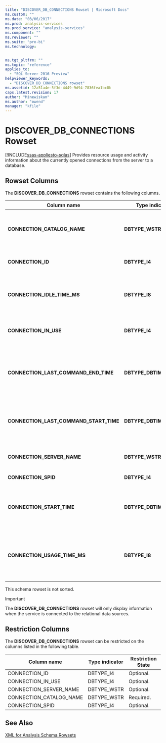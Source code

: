 ```yaml
---
title: "DISCOVER_DB_CONNECTIONS Rowset | Microsoft Docs"
ms.custom: ""
ms.date: "03/06/2017"
ms.prod: analysis-services
ms.prod_service: "analysis-services"
ms.component: ""
ms.reviewer: ""
ms.suite: "pro-bi"
ms.technology: 
  

ms.tgt_pltfrm: ""
ms.topic: "reference"
applies_to: 
  - "SQL Server 2016 Preview"
helpviewer_keywords: 
  - "DISCOVER_DB_CONNECTIONS rowset"
ms.assetid: 12a51a4e-5f3d-4449-9d94-7836fea1bc8b
caps.latest.revision: 17
author: "Minewiskan"
ms.author: "owend"
manager: "kfile"
---
```

# DISCOVER_DB_CONNECTIONS Rowset
[!INCLUDE[ssas-appliesto-sqlas](../../../includes/ssas-appliesto-sqlas.md)]
  Provides resource usage and activity information about the currently opened connections from the server to a database.  
  
## Rowset Columns  
 The **DISCOVER_DB_CONNECTIONS** rowset contains the following columns.  
  
|Column name|Type indicator|Length|Description|  
|-----------------|--------------------|------------|-----------------|  
|**CONNECTION_CATALOG_NAME**|**DBTYPE_WSTR**||The database name of the currently connected database.|  
|**CONNECTION_ID**|**DBTYPE_I4**||A unique number that identifies the connection.|  
|**CONNECTION_IDLE_TIME_MS**|**DBTYPE_I8**||The idle time, in milliseconds, since the start of the connection.|  
|**CONNECTION_IN_USE**|**DBTYPE_I4**||indicates whether the connection is active (1) or idle (0).|  
|**CONNECTION_LAST_COMMAND_END_TIME**|**DBTYPE_DBTIMESTAMP**||The server UTC date and time when the last command finished its execution.|  
|**CONNECTION_LAST_COMMAND_START_TIME**|**DBTYPE_DBTIMESTAMP**||The server UTC date and time when he last command initiated its execution.|  
|**CONNECTION_SERVER_NAME**|**DBTYPE_WSTR**||The name of the currently connected server.|  
|**CONNECTION_SPID**|**DBTYPE_I4**||The session ID.|  
|**CONNECTION_START_TIME**|**DBTYPE_DBTIMESTAMP**||The server UTC date and time when the connection was initiated.|  
|**CONNECTION_USAGE_TIME_MS**|**DBTYPE_I8**||The connection active time, in milliseconds, since the start of the connection.|  
  
 This schema rowset is not sorted.  
  
> [!IMPORTANT]  
>  The **DISCOVER_DB_CONNECTIONS** rowset will only display information when the service is connected to the relational data sources.  
  
## Restriction Columns  
 The **DISCOVER_DB_CONNECTIONS** rowset can be restricted on the columns listed in the following table.  
  
|Column name|Type indicator|Restriction State|  
|-----------------|--------------------|-----------------------|  
|CONNECTION_ID|DBTYPE_I4|Optional.|  
|CONNECTION_IN_USE|DBTYPE_I4|Optional.|  
|CONNECTION_SERVER_NAME|DBTYPE_WSTR|Optional.|  
|CONNECTION_CATALOG_NAME|DBTYPE_WSTR|Required.|  
|CONNECTION_SPID|DBTYPE_I4|Optional.|  
  
## See Also  
 [XML for Analysis Schema Rowsets](../../../analysis-services/schema-rowsets/xml/xml-for-analysis-schema-rowsets.md)  
  
  
